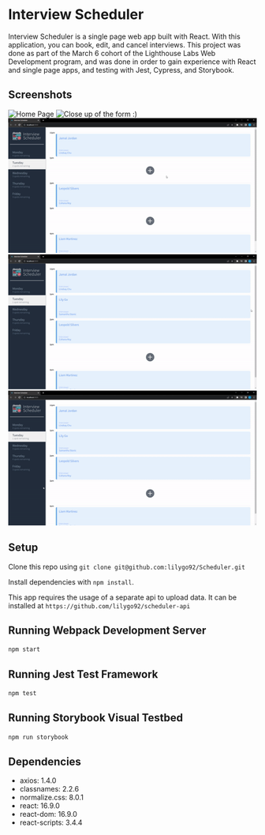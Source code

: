 # Interview Scheduler

Interview Scheduler is a single page web app built with React. With this application, you can book, edit, and cancel interviews. This project was done as part of the March 6 cohort of the Lighthouse Labs Web Development program, and was done in order to gain experience with React and single page apps, and testing with Jest, Cypress, and Storybook. 

## Screenshots

![Home Page](https://user-images.githubusercontent.com/107281344/235046650-3d74c76b-ba93-4617-8541-7fa7eab5958d.png)
![Close up of the form :)](https://user-images.githubusercontent.com/107281344/235046672-9bd3a7c8-e0be-4af4-bbfd-e0f280acb6b6.png)
![Creating a new interview](https://raw.githubusercontent.com/lilygo92/Scheduler/master/docs/Scheduler_Create.gif)
![Editing a booked interview](https://raw.githubusercontent.com/lilygo92/Scheduler/master/docs/Scheduler_Edit.gif)
![Deleting a booked interview](https://raw.githubusercontent.com/lilygo92/Scheduler/master/docs/Scheduler_Delete.gif)

## Setup

Clone this repo using ```git clone git@github.com:lilygo92/Scheduler.git```

Install dependencies with `npm install`.

This app requires the usage of a separate api to upload data. It can be installed at ```https://github.com/lilygo92/scheduler-api```

## Running Webpack Development Server

```sh
npm start
```

## Running Jest Test Framework

```sh
npm test
```

## Running Storybook Visual Testbed

```sh
npm run storybook
```

## Dependencies
  * axios: 1.4.0
  * classnames: 2.2.6
  * normalize.css: 8.0.1
  * react: 16.9.0
  * react-dom: 16.9.0
  * react-scripts: 3.4.4
